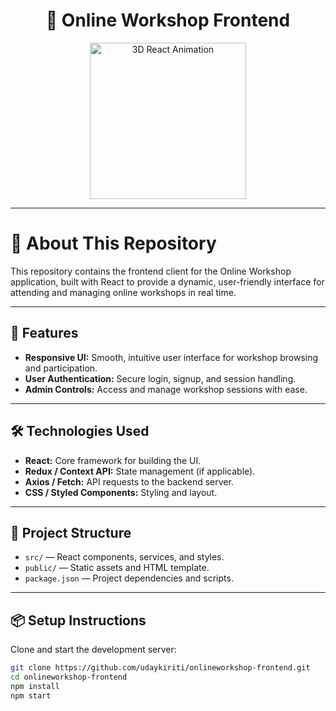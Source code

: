 <h1 align="center">🚀 Online Workshop Frontend</h1>

<p align="center">
  <img src="https://media.giphy.com/media/3o7aD4pQZ7xUWL3G7i/giphy.gif" width="250" alt="3D React Animation" />
</p>

---

# 📝 About This Repository

This repository contains the frontend client for the Online Workshop application, built with React to provide a dynamic, user-friendly interface for attending and managing online workshops in real time.

---

## 🚀 Features

- **Responsive UI:** Smooth, intuitive user interface for workshop browsing and participation.
- **User Authentication:** Secure login, signup, and session handling.
- **Admin Controls:** Access and manage workshop sessions with ease.

---

## 🛠️ Technologies Used

- **React:** Core framework for building the UI.
- **Redux / Context API:** State management (if applicable).
- **Axios / Fetch:** API requests to the backend server.
- **CSS / Styled Components:** Styling and layout.

---

## 📂 Project Structure

- `src/` — React components, services, and styles.
- `public/` — Static assets and HTML template.
- `package.json` — Project dependencies and scripts.

---

## 📦 Setup Instructions

Clone and start the development server:

```bash
git clone https://github.com/udaykiriti/onlineworkshop-frontend.git
cd onlineworkshop-frontend
npm install
npm start

